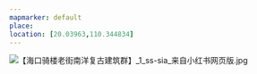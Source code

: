 ```yaml
---
mapmarker: default
place: 
location: [20.03963,110.344834]
---
```

![【海口骑楼老街南洋复古建筑群】_1_ss-sia_来自小红书网页版.jpg](https://jsye-1327000722.cos.ap-guangzhou.myqcloud.com/Obsidian/%E3%80%90%E6%B5%B7%E5%8F%A3%E9%AA%91%E6%A5%BC%E8%80%81%E8%A1%97%E5%8D%97%E6%B4%8B%E5%A4%8D%E5%8F%A4%E5%BB%BA%E7%AD%91%E7%BE%A4%E3%80%91_1_ss-sia_%E6%9D%A5%E8%87%AA%E5%B0%8F%E7%BA%A2%E4%B9%A6%E7%BD%91%E9%A1%B5%E7%89%88.jpg)
